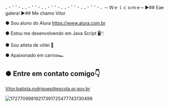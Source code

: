 ⠄⠂⠁⠁⠂⠄⠄⠂⠁⠁⠂⠄⠄⠂⠁⠁⠂⠄⠄⠂⠁⠁⠂⠄⠄⠂⠁⠁⠂⠄
 ─ Ｗｅｌｃｏｍｅ─
►## Eae galera!
►## Me chamo Vitor

● Sou aluno do Alura https://www.alura.com.br


● Estou me desenvolvendo em Java Script 🖥🖱


● Sou atleta de vôlei 🏐 


● Apaixonado em carros🏎️

## ● Entre em contato comigo👇
Vitor.batista.rodrigues@escola.pr.gov.br 



![17277099819217391725477743130499](https://github.com/user-attachments/assets/c53f0bcc-2053-4b27-9f3f-f0f1bcb9725c)
